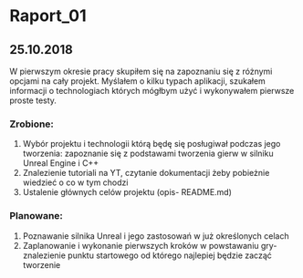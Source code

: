# Raport_01
## 25.10.2018

W pierwszym okresie pracy skupiłem się na zapoznaniu się z różnymi opcjami na cały projekt. Myślałem o kilku typach aplikacji, 
szukałem informacji o technologiach których mógłbym użyć i wykonywałem pierwsze proste testy.


### Zrobione:
1. Wybór projektu i technologii którą będę się posługiwał podczas jego tworzenia: zapoznanie się z podstawami tworzenia gierw w silniku Unreal Engine i C++
2. Znalezienie tutoriali na YT, czytanie dokumentacji żeby pobieżnie wiedzieć o co w tym chodzi
3. Ustalenie głównych celów projektu (opis- README.md)

### Planowane:
1. Poznawanie silnika Unreal i jego zastosowań w już określonych celach
2. Zaplanowanie i wykonanie pierwszych kroków w powstawaniu gry- znalezienie punktu startowego od którego najlepiej będzie zacząć tworzenie
